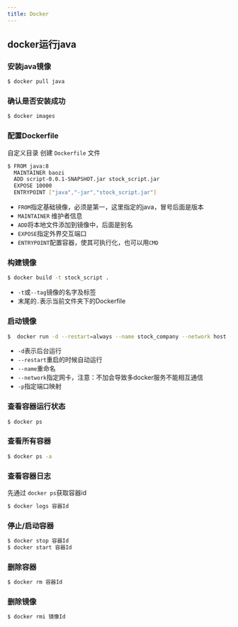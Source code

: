 ```yaml
---
title: Docker
---
```

## docker运行java
### 安装java镜像
```bash
$ docker pull java
```
### 确认是否安装成功
```bash
$ docker images
```
### 配置Dockerfile
自定义目录  创建 `Dockerfile` 文件
```bash
$ FROM java:8
  MAINTAINER baozi
  ADD script-0.0.1-SNAPSHOT.jar stock_script.jar
  EXPOSE 10000
  ENTRYPOINT ["java","-jar","stock_script.jar"]
```
* `FROM`指定基础镜像，必须是第一，这里指定的java，冒号后面是版本
* `MAINTAINER` 维护者信息
* `ADD`将本地文件添加到镜像中，后面是别名
* `EXPOSE`指定外界交互端口
* `ENTRYPOINT`配置容器，使其可执行化，也可以用`CMD`
### 构建镜像
```bash
$ docker build -t stock_script .
```
* `-t`或`--tag`镜像的名字及标签
* 末尾的`.`表示当前文件夹下的Dockerfile
### 启动镜像
```bash
$  docker run -d --restart=always --name stock_company --network host -p 10000:10000  stock_company 
```
* `-d`表示后台运行
* `--restart`重启的时候自动运行
* `--name`重命名
* `--network`指定网卡，注意：不加会导致多docker服务不能相互通信
* `-p`指定端口映射
### 查看容器运行状态
```bash
$ docker ps
```
### 查看所有容器
```bash
$ docker ps -a
```
### 查看容器日志
先通过 `docker ps`获取容器id
```bash
$ docker logs 容器Id
```
### 停止/启动容器
```bash
$ docker stop 容器Id
$ docker start 容器Id
```
### 删除容器
```bash
$ docker rm 容器Id
```
### 删除镜像
```bash
$ docker rmi 镜像Id
```